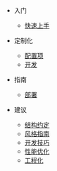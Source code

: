 - 入门
  
  - [快速上手](getting-started.md)
  
- 定制化

  - [配置项](configuration.md)
  - [开发](development.md)
  
- 指南
  
  - [部署](deploy.md)
  
- 建议
  
  - [结构约定](advice/structure-conventions.md)
  - [风格指南](advice/style-guide.md)
  - [开发技巧](advice/skills.md)
  - [性能优化](advice/performance.md)
  - [工程化](advice/construct.md)

